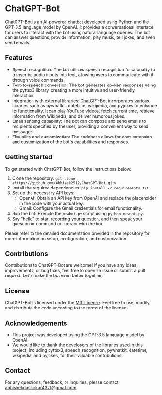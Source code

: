 # ChatGPT-Bot

ChatGPT-Bot is an AI-powered chatbot developed using Python and the GPT-3.5 language model by OpenAI. It provides a conversational interface for users to interact with the bot using natural language queries. The bot can answer questions, provide information, play music, tell jokes, and even send emails.

## Features

- Speech recognition: The bot utilizes speech recognition functionality to transcribe audio inputs into text, allowing users to communicate with it through voice commands.
- Text-to-speech conversion: The bot generates spoken responses using the pyttsx3 library, creating a more intuitive and user-friendly interaction.
- Integration with external libraries: ChatGPT-Bot incorporates various libraries such as pywhatkit, datetime, wikipedia, and pyjokes to enhance its functionality. It can play YouTube videos, fetch current time, retrieve information from Wikipedia, and deliver humorous jokes.
- Email sending capability: The bot can compose and send emails to recipients specified by the user, providing a convenient way to send messages.
- Flexibility and customization: The codebase allows for easy extension and customization of the bot's capabilities and responses.

## Getting Started

To get started with ChatGPT-Bot, follow the instructions below:

1. Clone the repository: `git clone <https://github.com/Abhisek2512/ChatGPT-Bot.git>`
2. Install the required dependencies: `pip install -r requirements.txt`
3. Set up the necessary API keys:
   - OpenAI: Obtain an API key from OpenAI and replace the placeholder in the code with your actual key.
   - Gmail: Configure the Gmail credentials for email functionality.
4. Run the bot: Execute the `newbot.py` script using `python newbot.py`.
5. Say "hello" to start recording your question, and then speak your question or command to interact with the bot.

Please refer to the detailed documentation provided in the repository for more information on setup, configuration, and customization.

## Contributions

Contributions to ChatGPT-Bot are welcome! If you have any ideas, improvements, or bug fixes, feel free to open an issue or submit a pull request. Let's make the bot even better together.

## License

ChatGPT-Bot is licensed under the [MIT License](https://opensource.org/licenses/MIT). Feel free to use, modify, and distribute the code according to the terms of the license.

## Acknowledgements

- This project was developed using the GPT-3.5 language model by OpenAI.
- We would like to thank the developers of the libraries used in this project, including pyttsx3, speech_recognition, pywhatkit, datetime, wikipedia, and pyjokes, for their valuable contributions.

## Contact

For any questions, feedback, or inquiries, please contact abhisheknashirkar4321@gmail.com
